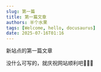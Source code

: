 ```yaml
---
slug: 第一篇
title: 第一篇文章
authors: 半个水果
tags: [Welcome, hello, docusaurus]
date: 2025-07-16T01:16
---
```


新站点的第一篇文章

<!-- truncate -->

没什么可写的，就庆祝网站顺利吧🎉🎉🎉